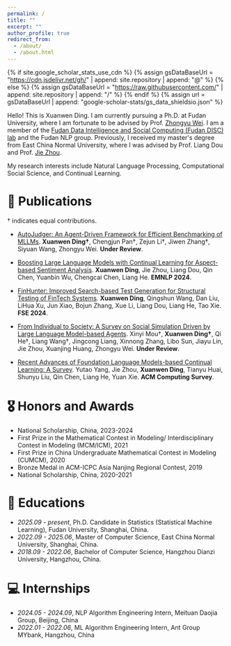 ```yaml
---
permalink: /
title: ""
excerpt: ""
author_profile: true
redirect_from: 
  - /about/
  - /about.html
---
```


{% if site.google_scholar_stats_use_cdn %}
{% assign gsDataBaseUrl = "https://cdn.jsdelivr.net/gh/" | append: site.repository | append: "@" %}
{% else %}
{% assign gsDataBaseUrl = "https://raw.githubusercontent.com/" | append: site.repository | append: "/" %}
{% endif %}
{% assign url = gsDataBaseUrl | append: "google-scholar-stats/gs_data_shieldsio.json" %}

<span class='anchor' id='about-me'></span>

Hello! This is Xuanwen Ding. I am currently pursuing a Ph.D. at Fudan University, where I am fortunate to be advised by Prof. [Zhongyu Wei](https://scholar.google.com/citations?user=AjLDxxgAAAAJ). I am a member of the [Fudan Data Intelligence and Social Computing (Fudan DISC) lab](http://fudan-disc.com/) and the Fudan NLP group. Previously, I received my master's degree from East China Normal University, where I was advised by Prof. Liang Dou and Prof. [Jie Zhou](https://scholar.google.com/citations?hl=en&user=dKt8wwQAAAAJ&view_op=list_works&sortby=pubdate).

My research interests include Natural Language Processing, Computational Social Science, and Continual Learning.

<!-- # 🔥 News
- *2022.02*: &nbsp;🎉🎉 Lorem ipsum dolor sit amet, consectetur adipiscing elit. Vivamus ornare aliquet ipsum, ac tempus justo dapibus sit amet. 
- *2022.02*: &nbsp;🎉🎉 Lorem ipsum dolor sit amet, consectetur adipiscing elit. Vivamus ornare aliquet ipsum, ac tempus justo dapibus sit amet.  -->

# 📝 Publications 

<!-- <div class='paper-box'><div class='paper-box-image'><div><div class="badge">CVPR 2016</div><img src='images/500x300.png' alt="sym" width="100%"></div></div>
<div class='paper-box-text' markdown="1">

[Deep Residual Learning for Image Recognition](https://openaccess.thecvf.com/content_cvpr_2016/papers/He_Deep_Residual_Learning_CVPR_2016_paper.pdf)

**Kaiming He**, Xiangyu Zhang, Shaoqing Ren, Jian Sun

[**Project**](https://scholar.google.com/citations?view_op=view_citation&hl=zh-CN&user=DhtAFkwAAAAJ&citation_for_view=DhtAFkwAAAAJ:ALROH1vI_8AC) <strong><span class='show_paper_citations' data='DhtAFkwAAAAJ:ALROH1vI_8AC'></span></strong>
- Lorem ipsum dolor sit amet, consectetur adipiscing elit. Vivamus ornare aliquet ipsum, ac tempus justo dapibus sit amet. 
</div>
</div> -->

<!-- - [Lorem ipsum dolor sit amet, consectetur adipiscing elit. Vivamus ornare aliquet ipsum, ac tempus justo dapibus sit amet](https://github.com), A, B, C, **CVPR 2020** -->
† indicates equal contributions.
- [AutoJudger: An Agent-Driven Framework for Efficient Benchmarking of MLLMs](https://arxiv.org/pdf/2505.21389?). **Xuanwen Ding†**, Chengjun Pan†, Zejun Li†, Jiwen Zhang†, Siyuan Wang, Zhongyu Wei. **Under Review**.

- [Boosting Large Language Models with Continual Learning for Aspect-based Sentiment Analysis](https://arxiv.org/pdf/2405.05496). **Xuanwen Ding**, Jie Zhou, Liang Dou, Qin Chen, Yuanbin Wu, Chengcai Chen, Liang He. **EMNLP 2024**.

- [FinHunter: Improved Search-based Test Generation for Structural Testing of FinTech Systems](https://dl.acm.org/doi/abs/10.1145/3663529.3663823). **Xuanwen Ding**, Qingshun Wang, Dan Liu, LiHua Xu, Jun Xiao, Bojun Zhang, Xue Li, Liang Dou, Liang He, Tao Xie. **FSE 2024**.

- [From Individual to Society: A Survey on Social Simulation Driven by Large Language Model-based Agents](https://arxiv.org/pdf/2412.03563?). Xinyi Mou†, **Xuanwen Ding†**, Qi He†, Liang Wang†, Jingcong Liang, Xinnong Zhang, Libo Sun, Jiayu Lin, Jie Zhou, Xuanjing Huang, Zhongyu Wei. **Under Review**.

- [Recent Advances of Foundation Language Models-based Continual Learning: A Survey](https://arxiv.org/pdf/2405.18653). Yutao Yang, Jie Zhou, **Xuanwen Ding**, Tianyu Huai, Shunyu Liu, Qin Chen, Liang He, Yuan Xie. **ACM Computing Survey**.



# 🎖 Honors and Awards
- National Scholarship, China, 2023-2024
- First Prize in the Mathematical Contest in Modeling/ Interdisciplinary Contest in Modeling (MCM/ICM), 2021
- First Prize in China Undergraduate Mathematical Contest in Modeling (CUMCM), 2020
- Bronze Medal in ACM-ICPC Asia Nanjing Regional Contest, 2019
- National Scholarship, China, 2020-2021

# 📖 Educations
- *2025.09 - present*, Ph.D. Candidate in Statistics (Statistical Machine Learning), Fudan University, Shanghai, China.
- *2022.09 - 2025.06*, Master of Computer Science, East China Normal University, Shanghai, China.
- *2018.09 - 2022.06*, Bachelor of Computer Science, Hangzhou Dianzi University, Hangzhou, China.

<!-- # 💬 Invited Talks
- *2021.06*, Lorem ipsum dolor sit amet, consectetur adipiscing elit. Vivamus ornare aliquet ipsum, ac tempus justo dapibus sit amet. 
- *2021.03*, Lorem ipsum dolor sit amet, consectetur adipiscing elit. Vivamus ornare aliquet ipsum, ac tempus justo dapibus sit amet.  \| [\[video\]](https://github.com/) -->

# 💻 Internships
- *2024.05 - 2024.09*, NLP Algorithm Engineering Intern, Meituan Daojia Group, Beijing, China
- *2022.01 - 2022.06*, ML Algorithm Engineering Intern, Ant Group MYbank, Hangzhou, China